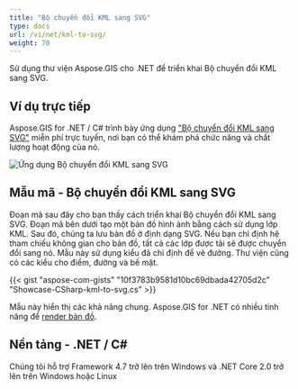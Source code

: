 ```yaml
---
title: "Bộ chuyển đổi KML sang SVG"
type: docs
url: /vi/net/kml-to-svg/
weight: 70
---
```


Sử dụng thư viện Aspose.GIS cho .NET để triển khai Bộ chuyển đổi KML sang SVG.

## **Ví dụ trực tiếp**

Aspose.GIS for .NET / C# trình bày ứng dụng ["Bộ chuyển đổi KML sang SVG"](https://products.aspose.app/gis/viewer/kml-to-svg) miễn phí trực tuyến, nơi bạn có thể khám phá chức năng và chất lượng hoạt động của nó.

![Ứng dụng Bộ chuyển đổi KML sang SVG](viewer.png)

## **Mẫu mã - Bộ chuyển đổi KML sang SVG**

Đoạn mã sau đây cho bạn thấy cách triển khai Bộ chuyển đổi KML sang SVG. Đoạn mã bên dưới tạo một bản đồ hình ảnh bằng cách sử dụng lớp KML. Sau đó, chúng ta lưu bản đồ ở định dạng SVG. Nếu bạn chỉ định hệ tham chiếu không gian cho bản đồ, tất cả các lớp được tải sẽ được chuyển đổi sang nó.
Mẫu này sử dụng kiểu đã chỉ định để vẽ đường. Thư viện cũng có các kiểu cho điểm, đường và bề mặt.

{{< gist "aspose-com-gists" "10f3783b9581d10bc69dbada42705d2c" "Showcase-CSharp-kml-to-svg.cs" >}}

Mẫu này hiển thị các khả năng chung. Aspose.GIS for .NET có nhiều tính năng để [render bản đồ](https://docs.aspose.com/gis/net/map-rendering/).

## **Nền tảng - .NET / C#**

Chúng tôi hỗ trợ Framework 4.7 trở lên trên Windows và .NET Core 2.0 trở lên trên Windows hoặc Linux
